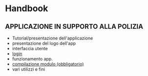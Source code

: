 # Handbook

## APPLICAZIONE IN SUPPORTO ALLA POLIZIA 

* Tutorial/presentazione dell'applicazione 
* presentazione del logo dell'app 
* interfaccia utente 
* [login](Login.md)
* funzionamento app. 
* [compilazione modulo (obbligatorio)](compilazione%20modulo.md)
* vari utilizzi e fini 
